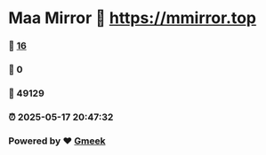 # Maa Mirror :link: https://mmirror.top 
### :page_facing_up: [16](https://mmirror.top/tag.html) 
### :speech_balloon: 0 
### :hibiscus: 49129 
### :alarm_clock: 2025-05-17 20:47:32 
### Powered by :heart: [Gmeek](https://github.com/Meekdai/Gmeek)
